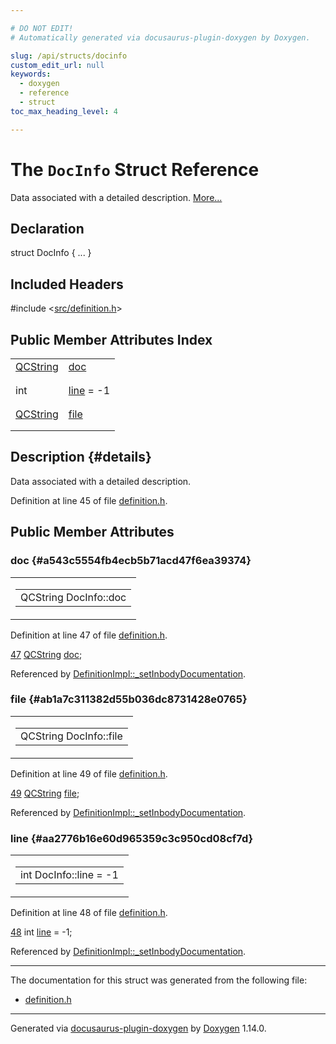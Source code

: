```yaml
---

# DO NOT EDIT!
# Automatically generated via docusaurus-plugin-doxygen by Doxygen.

slug: /api/structs/docinfo
custom_edit_url: null
keywords:
  - doxygen
  - reference
  - struct
toc_max_heading_level: 4

---
```


<div class="doxyPage">

# The `DocInfo` Struct Reference

Data associated with a detailed description. <a href="#details">More...</a>

## Declaration

<div class="doxyDeclaration">
struct DocInfo { ... }
</div>

## Included Headers

<div class="doxyIncludesList">#include &lt;<a href="/web-doxygen/docs/api/files/src/definition-h">src/definition.h</a>&gt;
</div>

## Public Member Attributes Index

<table class="doxyMembersIndex">

<tr class="doxyMemberIndexItem">
<td class="doxyMemberIndexItemType" align="left" valign="top"><a href="/web-doxygen/docs/api/classes/qcstring">QCString</a></td>
<td class="doxyMemberIndexItemName" align="left" valign="top"><a href="#a543c5554fb4ecb5b71acd47f6ea39374">doc</a></td>
</tr>
<tr class="doxyMemberIndexDescription">
<td class="doxyMemberIndexDescriptionLeft"></td>
<td class="doxyMemberIndexDescriptionRight">
</td>
</tr>
<tr class="doxyMemberIndexSeparator">
<td class="doxyMemberIndexSeparator" colspan="2"></td>
</tr>

<tr class="doxyMemberIndexItem">
<td class="doxyMemberIndexItemType" align="left" valign="top">int</td>
<td class="doxyMemberIndexItemName" align="left" valign="top"><a href="#aa2776b16e60d965359c3c950cd08cf7d">line</a> = -1</td>
</tr>
<tr class="doxyMemberIndexDescription">
<td class="doxyMemberIndexDescriptionLeft"></td>
<td class="doxyMemberIndexDescriptionRight">
</td>
</tr>
<tr class="doxyMemberIndexSeparator">
<td class="doxyMemberIndexSeparator" colspan="2"></td>
</tr>

<tr class="doxyMemberIndexItem">
<td class="doxyMemberIndexItemType" align="left" valign="top"><a href="/web-doxygen/docs/api/classes/qcstring">QCString</a></td>
<td class="doxyMemberIndexItemName" align="left" valign="top"><a href="#ab1a7c311382d55b036dc8731428e0765">file</a></td>
</tr>
<tr class="doxyMemberIndexDescription">
<td class="doxyMemberIndexDescriptionLeft"></td>
<td class="doxyMemberIndexDescriptionRight">
</td>
</tr>
<tr class="doxyMemberIndexSeparator">
<td class="doxyMemberIndexSeparator" colspan="2"></td>
</tr>

</table>

## Description {#details}

Data associated with a detailed description.

Definition at line 45 of file <a href="/web-doxygen/docs/api/files/src/definition-h">definition.h</a>.

<div class="doxySectionDef">

## Public Member Attributes

### doc {#a543c5554fb4ecb5b71acd47f6ea39374}

<div class="doxyMemberItem">
<div class="doxyMemberProto">
<table class="doxyMemberLabels">
<tr class="doxyMemberLabels">
<td class="doxyMemberLabelsLeft">
<table class="doxyMemberName">
<tr>
<td class="doxyMemberName">QCString DocInfo::doc</td>
</tr>
</table>
</td>
</tr>
</table>
</div>
<div class="doxyMemberDoc">



Definition at line 47 of file <a href="/web-doxygen/docs/api/files/src/definition-h">definition.h</a>.

<div class="doxyProgramListing">

<div class="doxyCodeLine"><span class="doxyLineNumber"><a href="#a543c5554fb4ecb5b71acd47f6ea39374">47</a></span><span class="doxyLineContent"><span class="doxyHighlight">    <a href="/web-doxygen/docs/api/classes/qcstring">QCString</a> <a href="#a543c5554fb4ecb5b71acd47f6ea39374">doc</a>;</span></span></div>

</div>


Referenced by <a href="/web-doxygen/docs/api/classes/definitionimpl/#a560d9d3845b99154c286dd6e50f0f934">DefinitionImpl::\_setInbodyDocumentation</a>.
</div>
</div>

### file {#ab1a7c311382d55b036dc8731428e0765}

<div class="doxyMemberItem">
<div class="doxyMemberProto">
<table class="doxyMemberLabels">
<tr class="doxyMemberLabels">
<td class="doxyMemberLabelsLeft">
<table class="doxyMemberName">
<tr>
<td class="doxyMemberName">QCString DocInfo::file</td>
</tr>
</table>
</td>
</tr>
</table>
</div>
<div class="doxyMemberDoc">



Definition at line 49 of file <a href="/web-doxygen/docs/api/files/src/definition-h">definition.h</a>.

<div class="doxyProgramListing">

<div class="doxyCodeLine"><span class="doxyLineNumber"><a href="#ab1a7c311382d55b036dc8731428e0765">49</a></span><span class="doxyLineContent"><span class="doxyHighlight">    <a href="/web-doxygen/docs/api/classes/qcstring">QCString</a> <a href="#ab1a7c311382d55b036dc8731428e0765">file</a>;</span></span></div>

</div>


Referenced by <a href="/web-doxygen/docs/api/classes/definitionimpl/#a560d9d3845b99154c286dd6e50f0f934">DefinitionImpl::\_setInbodyDocumentation</a>.
</div>
</div>

### line {#aa2776b16e60d965359c3c950cd08cf7d}

<div class="doxyMemberItem">
<div class="doxyMemberProto">
<table class="doxyMemberLabels">
<tr class="doxyMemberLabels">
<td class="doxyMemberLabelsLeft">
<table class="doxyMemberName">
<tr>
<td class="doxyMemberName">int DocInfo::line = -1</td>
</tr>
</table>
</td>
</tr>
</table>
</div>
<div class="doxyMemberDoc">



Definition at line 48 of file <a href="/web-doxygen/docs/api/files/src/definition-h">definition.h</a>.

<div class="doxyProgramListing">

<div class="doxyCodeLine"><span class="doxyLineNumber"><a href="#aa2776b16e60d965359c3c950cd08cf7d">48</a></span><span class="doxyLineContent"><span class="doxyHighlight">    </span><span class="doxyHighlightKeywordType">int</span><span class="doxyHighlight">      <a href="#aa2776b16e60d965359c3c950cd08cf7d">line</a> = -1;</span></span></div>

</div>


Referenced by <a href="/web-doxygen/docs/api/classes/definitionimpl/#a560d9d3845b99154c286dd6e50f0f934">DefinitionImpl::\_setInbodyDocumentation</a>.
</div>
</div>

</div>

<hr/>

The documentation for this struct was generated from the following file:

<ul>
<li><a href="/web-doxygen/docs/api/files/src/definition-h">definition.h</a></li>
</ul>

<hr/>

<p class="doxyGeneratedBy">Generated via <a href="https://github.com/xpack/docusaurus-plugin-doxygen">docusaurus-plugin-doxygen</a> by <a href="https://www.doxygen.nl">Doxygen</a> 1.14.0.</p>

</div>

